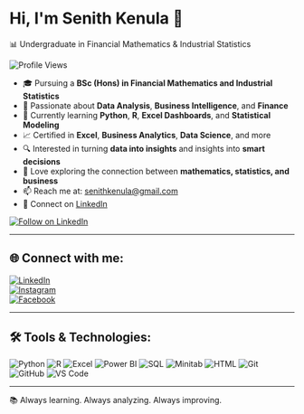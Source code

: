 # Hi, I'm Senith Kenula 👋  
📊 Undergraduate in Financial Mathematics & Industrial Statistics  

![Profile Views](https://komarev.com/ghpvc/?username=senithkenula&color=blue)

- 🎓 Pursuing a **BSc (Hons) in Financial Mathematics and Industrial Statistics**
- 💼 Passionate about **Data Analysis**, **Business Intelligence**, and **Finance**
- 🧠 Currently learning **Python**, **R**, **Excel Dashboards**, and **Statistical Modeling**
- 📈 Certified in **Excel**, **Business Analytics**, **Data Science**, and more
- 🔍 Interested in turning **data into insights** and insights into **smart decisions**
- 🧮 Love exploring the connection between **mathematics, statistics, and business**
- 📫 Reach me at: senithkenula@gmail.com  
- 🔗 Connect on [LinkedIn](https://linkedin.com/in/senithkenula)

[![Follow on LinkedIn](https://img.shields.io/badge/Follow%20on%20LinkedIn-blue?style=for-the-badge&logo=linkedin)](https://linkedin.com/comm/mynetwork/discovery-see-all?usecase=PEOPLE_FOLLOWS&followMember=senithkenula)


---

## 🌐 Connect with me:
[![LinkedIn](https://img.shields.io/badge/LinkedIn-%230077B5.svg?logo=linkedin&logoColor=white)](https://linkedin.com/in/senithkenula)  
[![Instagram](https://img.shields.io/badge/Instagram-%23E4405F.svg?logo=instagram&logoColor=white)](https://instagram.com/senithkenula)  
[![Facebook](https://img.shields.io/badge/Facebook-%231877F2.svg?logo=facebook&logoColor=white)](https://facebook.com/senithkenula)

---

## 🛠️ Tools & Technologies:
![Python](https://img.shields.io/badge/Python-3776AB?logo=python&logoColor=white)
![R](https://img.shields.io/badge/R-276DC3?logo=r&logoColor=white)
![Excel](https://img.shields.io/badge/Microsoft_Excel-217346?logo=microsoft-excel&logoColor=white)
![Power BI](https://img.shields.io/badge/Power_BI-F2C811?logo=powerbi&logoColor=black)
![SQL](https://img.shields.io/badge/SQL-4479A1?logo=postgresql&logoColor=white)
![Minitab](https://img.shields.io/badge/Minitab-005F86?logo=minitab&logoColor=white)
![HTML](https://img.shields.io/badge/HTML5-E34F26?logo=html5&logoColor=white)
![Git](https://img.shields.io/badge/Git-F05032?logo=git&logoColor=white)
![GitHub](https://img.shields.io/badge/GitHub-181717?logo=github&logoColor=white)
![VS Code](https://img.shields.io/badge/VS_Code-007ACC?logo=visual-studio-code&logoColor=white)

---

📚 Always learning. Always analyzing. Always improving.
